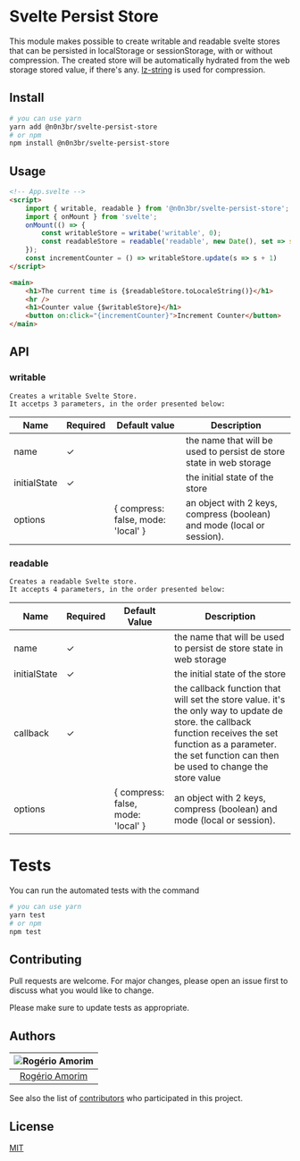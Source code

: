 # Svelte Persist Store

This module makes possible to create writable and readable svelte stores that can be persisted in localStorage or sessionStorage, with or without compression. The created store will be automatically hydrated from the web storage stored value, if there's any. [lz-string](https://github.com/pieroxy/lz-string) is used for compression.

## Install

```bash
# you can use yarn
yarn add @n0n3br/svelte-persist-store
# or npm
npm install @n0n3br/svelte-persist-store
```

## Usage

```html
<!-- App.svelte -->
<script>
    import { writable, readable } from '@n0n3br/svelte-persist-store';
    import { onMount } from 'svelte';
    onMount(() => {
        const writableStore = writabe('writable', 0);
        const readableStore = readable('readable', new Date(), set => setTimeout(() => set(new Date()), 1000)));
    });
    const incrementCounter = () => writableStore.update(s => s + 1)
</script>

<main>
    <h1>The current time is {$readableStore.toLocaleString()}</h1>
    <hr />
    <h1>Counter value {$writableStore}</h1>
    <button on:click="{incrementCounter}">Increment Counter</button>
</main>
```

## API

### writable

    Creates a writable Svelte Store.
    It accetps 3 parameters, in the order presented below:

| Name         | Required | Default value                      | Description                                                            |
| ------------ | -------- | ---------------------------------- | ---------------------------------------------------------------------- |
| name         | &#10003; |                                    | the name that will be used to persist de store state in web storage    |
| initialState | &#10003; |                                    | the initial state of the store                                         |
| options      |          | { compress: false, mode: 'local' } | an object with 2 keys, compress (boolean) and mode (local or session). |

### readable

    Creates a readable Svelte store.
    It accepts 4 parameters, in the order presented below:

| Name         | Required | Default Value                      | Description                                                                                                                                                                                                            |
| ------------ | -------- | ---------------------------------- | ---------------------------------------------------------------------------------------------------------------------------------------------------------------------------------------------------------------------- |
| name         | &#10003; |                                    | the name that will be used to persist de store state in web storage                                                                                                                                                    |
| initialState | &#10003; |                                    | the initial state of the store                                                                                                                                                                                         |
| callback     | &#10003; |                                    | the callback function that will set the store value. it's the only way to update de store. the callback function receives the set function as a parameter. the set function can then be used to change the store value |
| options      |          | { compress: false, mode: 'local' } | an object with 2 keys, compress (boolean) and mode (local or session).                                                                                                                                                 |

# Tests

You can run the automated tests with the command

```bash
# you can use yarn
yarn test
# or npm
npm test
```

## Contributing

Pull requests are welcome. For major changes, please open an issue first to discuss what you would like to change.

Please make sure to update tests as appropriate.

## Authors

| ![Rogério Amorim](https://avatars2.githubusercontent.com/u/371808?s=100&v=4) |
| :--------------------------------------------------------------------------: |
|                 [Rogério Amorim](https://github.com/n0n3br)                  |

See also the list of [contributors](https://github.com/n0n3br/pub-sub-store/graphs/contributors) who participated in this project.

## License

[MIT](https://choosealicense.com/licenses/mit/)
